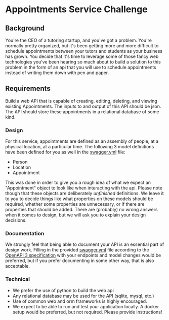 # Appointments Service Challenge

## Background

You're the CEO of a tutoring startup, and you've got a problem. You're normally pretty organized, but it's been
getting more and more difficult to schedule appointments between your tutors and students as your business has grown. You decide
that it's time to leverage some of those fancy web technologies you've been hearing so much about to build a solution to this
problem in the form of an api that you will use to schedule appointments instead of writing them down with pen and paper.

## Requirements

Build a web API that is capable of creating, editing, deleting, and viewing existing Appointments. The inputs to and output of this API
should be json. The API should store these appointments in a relational database of some kind.

### Design

For this service, appointments are defined as an assembly of people, at a physical location, at a particular time. The following 3 model definitions have been defined for you as well in the [swagger.yml](./swagger.yml) file:

- Person
- Location
- Appointment

This was done in order to give you a rough idea of what we expect an "Appointment" object to look like when interacting with the api. Please note though that these objects are deliberately *unfinished* definitions. We leave it to you to decide things like what properties on these models should be required, whether some properties are unnecessary, or if there are properties that should be added. There are (probably) no wrong answers when it comes to design, but we will ask you to explain your design decisions.

### Documentation

We strongly feel that being able to document your API is an essential part of design work. Filling in the provided [swagger.yml](./swagger.yml) file according to the [OpenAPI 3 specification](https://github.com/OAI/OpenAPI-Specification/blob/master/versions/3.0.2.md) with your endpoints and model changes would be preferred, but if you prefer documenting in some other way, that is also acceptable.

### Technical

- We prefer the use of python to build the web api
- Any relational database may be used for the API (sqlite, mysql, etc.)
- Use of common web and orm frameworks is highly encouraged.
- We expect to be able to run and test your application locally. A docker setup would be preferred, but not required. Please provide
instructions!